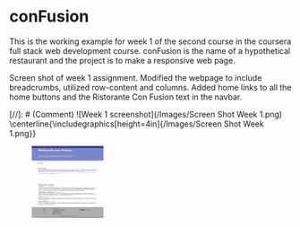 # conFusion
This is the working example for week 1 of the second course in the coursera full
stack web development course.
conFusion is the name of a hypothetical restaurant and the project is to make a
responsive web page.

Screen shot of week 1 assignment. Modified the webpage to include breadcrumbs,
utilized row-content and columns. Added home links to all the home buttons and
the Ristorante Con Fusion text in the navbar.

[//]: # (Comment) ![Week 1 screenshot](/Images/Screen Shot Week 1.png)
\centerline{\includegraphics[height=4in]{/Images/Screen Shot Week 1.png}}
<figure><img src="/Images/Screen Shot Week 1.png" alt="image"
width="128" height="128"></figure>

